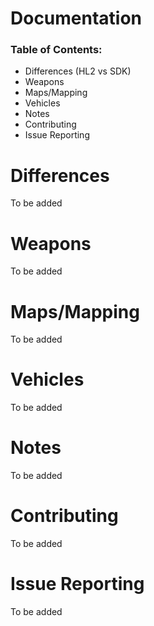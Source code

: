 # Documentation
### Table of Contents:
- Differences (HL2 vs SDK)
- Weapons
- Maps/Mapping
- Vehicles
- Notes
- Contributing
- Issue Reporting

# Differences
To be added

# Weapons
To be added

# Maps/Mapping
To be added

# Vehicles
To be added

# Notes
To be added

# Contributing
To be added

# Issue Reporting
To be added
